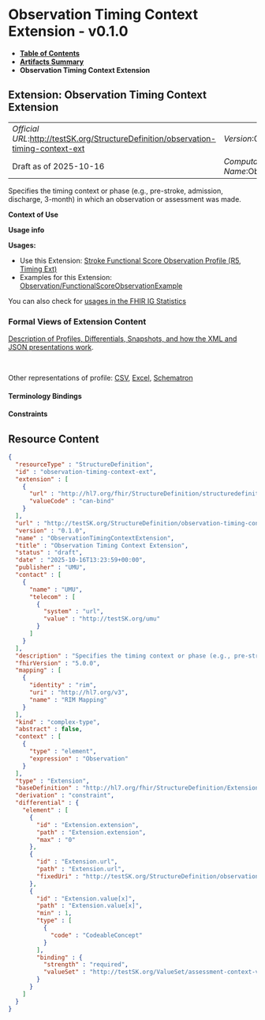# Observation Timing Context Extension - v0.1.0

* [**Table of Contents**](toc.md)
* [**Artifacts Summary**](artifacts.md)
* **Observation Timing Context Extension**

## Extension: Observation Timing Context Extension 

| | |
| :--- | :--- |
| *Official URL*:http://testSK.org/StructureDefinition/observation-timing-context-ext | *Version*:0.1.0 |
| Draft as of 2025-10-16 | *Computable Name*:ObservationTimingContextExtension |

Specifies the timing context or phase (e.g., pre-stroke, admission, discharge, 3-month) in which an observation or assessment was made.

**Context of Use**

**Usage info**

**Usages:**

* Use this Extension: [Stroke Functional Score Observation Profile (R5, Timing Ext)](StructureDefinition-functional-score-observation-profile.md)
* Examples for this Extension: [Observation/FunctionalScoreObservationExample](Observation-FunctionalScoreObservationExample.md)

You can also check for [usages in the FHIR IG Statistics](https://packages2.fhir.org/xig/SKtestIG|current/StructureDefinition/observation-timing-context-ext)

### Formal Views of Extension Content

 [Description of Profiles, Differentials, Snapshots, and how the XML and JSON presentations work](http://build.fhir.org/ig/FHIR/ig-guidance/readingIgs.html#structure-definitions). 

 

Other representations of profile: [CSV](StructureDefinition-observation-timing-context-ext.csv), [Excel](StructureDefinition-observation-timing-context-ext.xlsx), [Schematron](StructureDefinition-observation-timing-context-ext.sch) 

#### Terminology Bindings

#### Constraints



## Resource Content

```json
{
  "resourceType" : "StructureDefinition",
  "id" : "observation-timing-context-ext",
  "extension" : [
    {
      "url" : "http://hl7.org/fhir/StructureDefinition/structuredefinition-type-characteristics",
      "valueCode" : "can-bind"
    }
  ],
  "url" : "http://testSK.org/StructureDefinition/observation-timing-context-ext",
  "version" : "0.1.0",
  "name" : "ObservationTimingContextExtension",
  "title" : "Observation Timing Context Extension",
  "status" : "draft",
  "date" : "2025-10-16T13:23:59+00:00",
  "publisher" : "UMU",
  "contact" : [
    {
      "name" : "UMU",
      "telecom" : [
        {
          "system" : "url",
          "value" : "http://testSK.org/umu"
        }
      ]
    }
  ],
  "description" : "Specifies the timing context or phase (e.g., pre-stroke, admission, discharge, 3-month) in which an observation or assessment was made.",
  "fhirVersion" : "5.0.0",
  "mapping" : [
    {
      "identity" : "rim",
      "uri" : "http://hl7.org/v3",
      "name" : "RIM Mapping"
    }
  ],
  "kind" : "complex-type",
  "abstract" : false,
  "context" : [
    {
      "type" : "element",
      "expression" : "Observation"
    }
  ],
  "type" : "Extension",
  "baseDefinition" : "http://hl7.org/fhir/StructureDefinition/Extension",
  "derivation" : "constraint",
  "differential" : {
    "element" : [
      {
        "id" : "Extension.extension",
        "path" : "Extension.extension",
        "max" : "0"
      },
      {
        "id" : "Extension.url",
        "path" : "Extension.url",
        "fixedUri" : "http://testSK.org/StructureDefinition/observation-timing-context-ext"
      },
      {
        "id" : "Extension.value[x]",
        "path" : "Extension.value[x]",
        "min" : 1,
        "type" : [
          {
            "code" : "CodeableConcept"
          }
        ],
        "binding" : {
          "strength" : "required",
          "valueSet" : "http://testSK.org/ValueSet/assessment-context-vs"
        }
      }
    ]
  }
}

```
